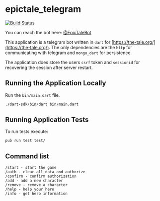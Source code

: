 # epictale_telegram

[![Build Status](https://travis-ci.org/ariedov/thetale_telegram.svg?branch=master)](https://travis-ci.org/ariedov/thetale_telegram)

You can reach the bot here: [@EpicTaleBot](https://t.me/EpicTaleBot)

This application is a telegram bot written in `dart` for [https://the-tale.org/](https://the-tale.org/).
The only dependencies are the `http` for communicating with telegram and `mongo_dart` for persistence.

The application does store the users `csrf` token and `sessionid` for recovering the session after server restart.

## Running the Application Locally

Run the `bin/main.dart` file.

```bash
./dart-sdk/bin/dart bin/main.dart
```

## Running Application Tests

To run tests execute:

```bash
pub run test test/
```

## Command list

```
/start - start the game
/auth - clear all data and authorize
/confirm - confirm authorization
/add - add a new character
/remove - remove a character
/help - help your hero
/info - get hero information
```